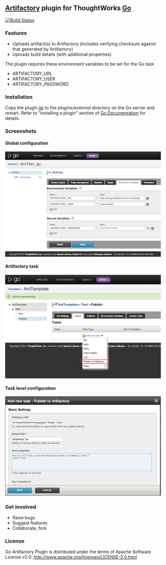 ## [Artifactory](http://www.jfrog.com/home/v_artifactorypro_overview) plugin for ThoughtWorks [Go](http://www.go.cd/)

[![Build Status](https://snap-ci.com/tusharm/go-artifactory-plugin/branch/master/build_image)](https://snap-ci.com/tusharm/go-artifactory-plugin/branch/master)

### Features

+ Uploads artifact(s) to Artifactory (includes verifying checksum against that generated by Artifactory)
+ Uploads build details (with additional properties)

The plugin requires these environment variables to be set for the Go task

+ ARTIFACTORY_URL 
+ ARTIFACTORY_USER
+ ARTIFACTORY_PASSWORD

### Installation

Copy the plugin [jar](https://github.com/tusharm/go-artifactory-plugin/releases) to the _plugins/external_ directory 
on the Go server and restart. Refer to "Installing a plugin" section of [Go Documentation](http://www.thoughtworks.com/products/docs/go/current/help/go_plugins_basics.html) for details.

### Screenshots

#### Global configuration
![](images/artifactory_config.png?raw=true)


#### Artifactory task 
![](images/artifactory_task.png?raw=true)


#### Task level configuration 
![](images/task_config.png?raw=true)

### Get involved

- Raise bugs
- Suggest features
- Collaborate, fork

### License

Go Artifactory Plugin is distributed under the terms of Apache Software License v2.0: http://www.apache.org/licenses/LICENSE-2.0.html

